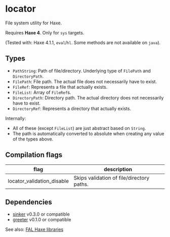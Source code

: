 # locator

File system utility for Haxe.

Requires **Haxe 4**. Only for `sys` targets.

(Tested with: Haxe 4.1.1, `eval`/`hl`. Some methods are not available on `java`).

## Types

- `PathString`: Path of file/directory. Underlying type of `FilePath` and `DirectoryPath`.
- `FilePath`: File path. The actual file does not necessarily have to exist.
- `FileRef`: Represents a file that actually exists.
- `FileList`: Array of `FileRef`s.
- `DirectoryPath`: Directory path. The actual directory does not necessarily have to exist.
- `DirectoryRef`: Represents a directory that actually exists.

Internally:

- All of these (except `FileList`) are just abstract based on `String`.
- The path is automatically converted to absolute when creating any value of the types above.


## Compilation flags

|flag|description|
|---|---|
|locator_validation_disable|Skips validation of file/directory paths.|


## Dependencies

- [sinker](https://github.com/fal-works/sinker) v0.3.0 or compatible
- [greeter](https://github.com/fal-works/greeter) v0.1.0 or compatible

See also:
[FAL Haxe libraries](https://github.com/fal-works/fal-haxe-libraries)
